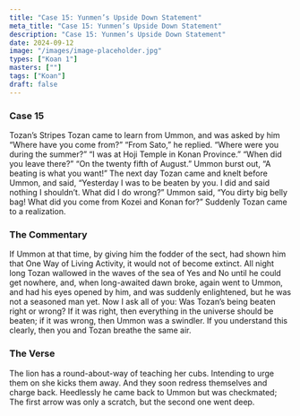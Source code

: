 ```yaml
---
title: "Case 15: Yunmen’s Upside Down Statement"
meta_title: "Case 15: Yunmen’s Upside Down Statement"
description: "Case 15: Yunmen’s Upside Down Statement"
date: 2024-09-12
image: "/images/image-placeholder.jpg"
types: ["Koan 1"]
masters: [""]
tags: ["Koan"]
draft: false
---
```


### Case 15

Tozan’s Stripes
Tozan came to learn from Ummon, and was asked by him “Where have you come from?” “From Sato,” he replied. “Where were you during the summer?” “I was at Hoji Temple in Konan Province.” “When did you leave there?” “On the twenty fifth of August.” Ummon burst out, “A beating is what you want!” The next day Tozan came and knelt before Ummon, and said, “Yesterday I was to be beaten by you. I did and said nothing I shouldn’t. What did I do wrong?” Ummon said, “You dirty big belly bag! What did you come from Kozei and Konan for?” Suddenly Tozan came to a realization.

### The Commentary
If Ummon at that time, by giving him the fodder of the sect, had shown him that One Way of Living Activity, it would not of become extinct. All night long Tozan wallowed in the waves of the sea of Yes and No until he could get nowhere, and, when long-awaited dawn broke, again went to Ummon, and had his eyes opened by him, and was suddenly enlightened, but he was not a seasoned man yet. Now I ask all of you: Was Tozan’s being beaten right or wrong? If it was right, then everything in the universe should be beaten; if it was wrong, then Ummon was a swindler. If you understand this clearly, then you and Tozan breathe the same air.

### The Verse
The lion has a round-about-way of teaching her cubs. Intending to urge them on she kicks them away.
And they soon redress themselves and charge back. Heedlessly he came back to Ummon but was checkmated;
The first arrow was only a scratch, but the second one went deep.








